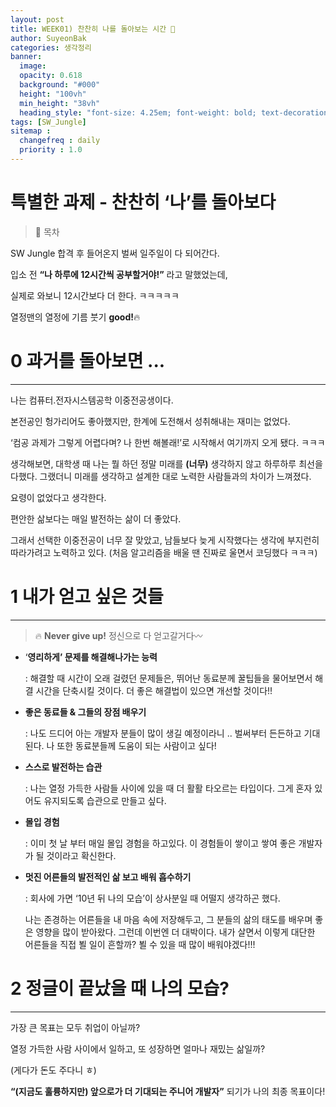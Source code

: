 ```yaml
---
layout: post
title: WEEK01) 찬찬히 나를 돌아보는 시간 💬
author: SuyeonBak
categories: 생각정리
banner:
  image:
  opacity: 0.618
  background: "#000"
  height: "100vh"
  min_height: "38vh"
  heading_style: "font-size: 4.25em; font-weight: bold; text-decoration: none"
tags: [SW_Jungle]
sitemap :
  changefreq : daily
  priority : 1.0
---
```


# 특별한 과제 - 찬찬히 ‘나’를 돌아보다


> 📍 목차


SW Jungle 합격 후 들어온지 벌써 일주일이 다 되어간다.

입소 전 **“나 하루에 12시간씩 공부할거야!”** 라고 말했었는데,

실제로 와보니 12시간보다 더 한다. ㅋㅋㅋㅋㅋ

열정맨의 열정에 기름 붓기 **good!**🔥

# 0 과거를 돌아보면 ...

---

나는 컴퓨터.전자시스템공학 이중전공생이다.

본전공인 헝가리어도 좋아했지만, 한계에 도전해서 성취해내는 재미는 없었다.

‘컴공 과제가 그렇게 어렵다며? 나 한번 해볼래!’로 시작해서 여기까지 오게 됐다. ㅋㅋㅋ

생각해보면, 대학생 때 나는 뭘 하던 정말 미래를 **(너무)** 생각하지 않고 하루하루 최선을 다했다. 그랬더니 미래를 생각하고 설계한 대로 노력한 사람들과의 차이가 느껴졌다.

요령이 없었다고 생각한다.

편안한 삶보다는 매일 발전하는 삶이 더 좋았다.

그래서 선택한 이중전공이 너무 잘 맞았고, 남들보다 늦게 시작했다는 생각에 부지런히 따라가려고 노력하고 있다. (처음 알고리즘을 배울 땐 진짜로 울면서 코딩했다 ㅋㅋㅋ)

# 1 내가 얻고 싶은 것들

---


> 🔥 **Never give up!** 정신으로 다 얻고갈거다〰️


- ‘**영리하게’ 문제를 해결해나가는 능력**
    
    : 해결할 때 시간이 오래 걸렸던 문제들은, 뛰어난 동료분께 꿀팁들을 물어보면서 해결 시간을 단축시킬 것이다. 더 좋은 해결법이 있으면 개선할 것이다!!
    
- **좋은 동료들 & 그들의 장점 배우기**
    
    : 나도 드디어 아는 개발자 분들이 많이 생길 예정이라니 .. 벌써부터 든든하고 기대된다. 나 또한 동료분들께 도움이 되는 사람이고 싶다! 
    
- **스스로 발전하는 습관**
    
    : 나는 열정 가득한 사람들 사이에 있을 때 더 활활 타오르는 타입이다. 그게 혼자 있어도 유지되도록 습관으로 만들고 싶다. 
    
- **몰입 경험**
    
    : 이미 첫 날 부터 매일 몰입 경험을 하고있다. 이 경험들이 쌓이고 쌓여 좋은 개발자가 될 것이라고 확신한다.
    
- **멋진 어른들의 발전적인 삶 보고 배워 흡수하기**
    
    : 회사에 가면 ‘10년 뒤 나의 모습’이 상사분일 때 어떨지 생각하곤 했다. 
    
    나는 존경하는 어른들을 내 마음 속에 저장해두고, 그 분들의 삶의 태도를 배우며 좋은 영향을 많이 받아왔다. 그런데 이번엔 더 대박이다. 내가 살면서 이렇게 대단한 어른들을 직접 뵐 일이 흔할까? 뵐 수 있을 때 많이 배워야겠다!!! 
    

# 2 정글이 끝났을 때 나의 모습?

---

가장 큰 목표는 모두 취업이 아닐까?

열정 가득한 사람 사이에서 일하고, 또 성장하면 얼마나 재밌는 삶일까?

(게다가 돈도 주다니 ㅎ)

**“(지금도 훌륭하지만) 앞으로가 더 기대되는 주니어 개발자”** 되기가 나의 최종 목표이다!